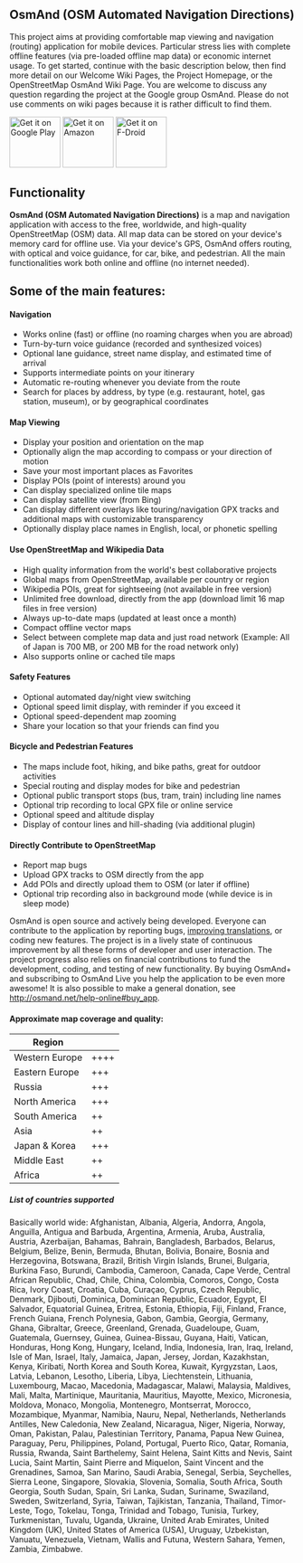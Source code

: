OsmAnd (OSM Automated Navigation Directions)
------------
This project aims at providing comfortable map viewing and navigation (routing) application for mobile devices. Particular stress lies with complete offline features (via pre-loaded offline map data) or economic internet usage.
To get started, continue with the basic description below, then find more detail on our Welcome Wiki Pages, the Project Homepage, or the OpenStreetMap OsmAnd Wiki Page.
You are welcome to discuss any question regarding the project at the Google group OsmAnd. Please do not use comments on wiki pages because it is rather difficult to find them.

<a href="https://play.google.com/store/apps/details?id=net.osmand" target="_blank">
<img src="https://play.google.com/intl/en_us/badges/images/generic/en-play-badge.png" alt="Get it on Google Play" height="90"/></a>
<a href="https://www.amazon.com/gp/product/B00D0SEGMC/ref=mas_pm_OsmAnd-Maps-Navigation" target="_blank">
<img src="images/amazon-apps-store.png" alt="Get it on Amazon" height="90"/></a>
<a href="https://f-droid.org/repository/browse/?fdid=net.osmand.plus" target="_blank">
<img src="https://f-droid.org/badge/get-it-on.png" alt="Get it on F-Droid" height="90"/></a>

Functionality
-------------
**OsmAnd (OSM Automated Navigation Directions)** is a map and navigation application with access to the free, worldwide, and high-quality OpenStreetMap (OSM) data. All map data can be stored on your device's memory card for offline use. Via your device's GPS, OsmAnd offers routing, with optical and voice guidance, for car, bike, and pedestrian. All the main functionalities work both online and offline (no internet needed).

## Some of the main features:

#### Navigation
 * Works online (fast) or offline (no roaming charges when you are abroad)
 * Turn-by-turn voice guidance (recorded and synthesized voices)
 * Optional lane guidance, street name display, and estimated time of arrival
 * Supports intermediate points on your itinerary
 * Automatic re-routing whenever you deviate from the route
 * Search for places by address, by type (e.g. restaurant, hotel, gas station, museum), or by geographical coordinates

#### Map Viewing
 * Display your position and orientation on the map
 * Optionally align the map according to compass or your direction of motion
 * Save your most important places as Favorites
 * Display POIs (point of interests) around you
 * Can display specialized online tile maps
 * Can display satellite view (from Bing)
 * Can display different overlays like touring/navigation GPX tracks and additional maps with customizable transparency
 * Optionally display place names in English, local, or phonetic spelling

#### Use OpenStreetMap and Wikipedia Data
 * High quality information from the world's best collaborative projects
 * Global maps from OpenStreetMap, available per country or region
 * Wikipedia POIs, great for sightseeing (not available in free version)
 * Unlimited free download, directly from the app (download limit 16 map files in free version)
 * Always up-to-date maps (updated at least once a month)
 * Compact offline vector maps
 * Select between complete map data and just road network (Example: All of Japan is 700 MB, or 200 MB for the road network only)
 * Also supports online or cached tile maps

#### Safety Features
 * Optional automated day/night view switching
 * Optional speed limit display, with reminder if you exceed it
 * Optional speed-dependent map zooming
 * Share your location so that your friends can find you

#### Bicycle and Pedestrian Features
 * The maps include foot, hiking, and bike paths, great for outdoor activities
 * Special routing and display modes for bike and pedestrian
 * Optional public transport stops (bus, tram, train) including line names
 * Optional trip recording to local GPX file or online service
 * Optional speed and altitude display
 * Display of contour lines and hill-shading (via additional plugin)

#### Directly Contribute to OpenStreetMap
 * Report map bugs
 * Upload GPX tracks to OSM directly from the app
 * Add POIs and directly upload them to OSM (or later if offline)
 * Optional trip recording also in background mode (while device is in sleep mode)

OsmAnd is open source and actively being developed. Everyone can contribute to the application by reporting bugs, [improving translations](https://hosted.weblate.org/projects/osmand/), or coding new features. The project is in a lively state of continuous improvement by all these forms of developer and user interaction. The project progress also relies on financial contributions to fund the development, coding, and testing of new functionality. By buying OsmAnd+ and subscribing to OsmAnd Live you help the application to be even more awesome! It is also possible to make a general donation, see http://osmand.net/help-online#buy_app.


####  Approximate map coverage and quality:
| Region         |      |
|----------------|------|
| Western Europe | ++++ |
| Eastern Europe | +++  |
| Russia         | +++  |
| North America  | +++  |
| South America  | ++   |
| Asia           | ++   |
| Japan & Korea  | +++  |
| Middle East    | ++   |
| Africa         | ++   |

##### List of countries supported
Basically world wide: Afghanistan, Albania, Algeria, Andorra, Angola, Anguilla, Antigua and Barbuda, Argentina, Armenia, Aruba, Australia, Austria, Azerbaijan, Bahamas, Bahrain, Bangladesh, Barbados, Belarus, Belgium, Belize, Benin, Bermuda, Bhutan, Bolivia, Bonaire, Bosnia and Herzegovina, Botswana, Brazil, British Virgin Islands, Brunei, Bulgaria, Burkina Faso, Burundi, Cambodia, Cameroon, Canada, Cape Verde, Central African Republic, Chad, Chile, China, Colombia, Comoros, Congo, Costa Rica, Ivory Coast, Croatia, Cuba, Curaçao, Cyprus, Czech Republic, Denmark, Djibouti, Dominica, Dominican Republic, Ecuador, Egypt, El Salvador, Equatorial Guinea, Eritrea, Estonia, Ethiopia, Fiji, Finland, France, French Guiana, French Polynesia, Gabon, Gambia, Georgia, Germany, Ghana, Gibraltar, Greece, Greenland, Grenada, Guadeloupe, Guam, Guatemala, Guernsey, Guinea, Guinea-Bissau, Guyana, Haiti, Vatican, Honduras, Hong Kong, Hungary, Iceland, India, Indonesia, Iran, Iraq, Ireland, Isle of Man, Israel, Italy, Jamaica, Japan, Jersey, Jordan, Kazakhstan, Kenya, Kiribati, North Korea and South Korea, Kuwait, Kyrgyzstan, Laos, Latvia, Lebanon, Lesotho, Liberia, Libya, Liechtenstein, Lithuania, Luxembourg, Macao, Macedonia, Madagascar, Malawi, Malaysia, Maldives, Mali, Malta, Martinique, Mauritania, Mauritius, Mayotte, Mexico, Micronesia, Moldova, Monaco, Mongolia, Montenegro, Montserrat, Morocco, Mozambique, Myanmar, Namibia, Nauru, Nepal, Netherlands, Netherlands Antilles, New Caledonia, New Zealand, Nicaragua, Niger, Nigeria, Norway, Oman, Pakistan, Palau, Palestinian Territory, Panama, Papua New Guinea, Paraguay, Peru, Philippines, Poland, Portugal, Puerto Rico, Qatar, Romania, Russia, Rwanda, Saint Barthelemy, Saint Helena, Saint Kitts and Nevis, Saint Lucia, Saint Martin, Saint Pierre and Miquelon, Saint Vincent and the Grenadines, Samoa, San Marino, Saudi Arabia, Senegal, Serbia, Seychelles, Sierra Leone, Singapore, Slovakia, Slovenia, Somalia, South Africa, South Georgia, South Sudan, Spain, Sri Lanka, Sudan, Suriname, Swaziland, Sweden, Switzerland, Syria, Taiwan, Tajikistan, Tanzania, Thailand, Timor-Leste, Togo, Tokelau, Tonga, Trinidad and Tobago, Tunisia, Turkey, Turkmenistan, Tuvalu, Uganda, Ukraine, United Arab Emirates, United Kingdom (UK), United States of America (USA), Uruguay, Uzbekistan, Vanuatu, Venezuela, Vietnam, Wallis and Futuna, Western Sahara, Yemen, Zambia, Zimbabwe.
</p>
